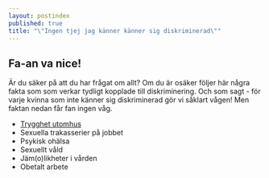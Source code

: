 ```yaml
---
layout: postindex
published: true
title: "\"Ingen tjej jag känner känner sig diskriminerad\""
---
```





## Fa-an va nice! 

Är du säker på att du har frågat om allt? Om du är osäker följer här några fakta som som verkar tydligt kopplade till diskriminering. Och som sagt - för varje kvinna som inte känner sig diskriminerad gör vi såklart vågen! Men faktan nedan får fan ingen våg.

- [Trygghet utomhus](/jamstalldhet/ingen-tjej-jag-k-nner-k-nner-sig-diskriminerad/trygghet-utomhus/)
- Sexuella trakasserier på jobbet
- Psykisk ohälsa
- Sexuellt våld
- Jäm(o)likheter i vården
- Obetalt arbete
